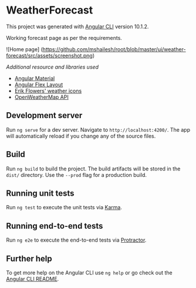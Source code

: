 # WeatherForecast

This project was generated with [Angular CLI](https://github.com/angular/angular-cli) version 10.1.2.

Working forecast page as per the requirements. 

![Home page] (https://github.com/mshailesh/root/blob/master/ui/weather-forecast/src/assets/screenshot.png)

_Additional resource and libraries used_
- [Angular Material](https://material.angular.io)
- [Angular Flex Layout](https://github.com/angular/flex-layout)
- [Erik Flowers' weather icons](https://github.com/erikflowers/weather-icons)
- [OpenWeatherMap API](https://openweathermap.org/api)


## Development server

Run `ng serve` for a dev server. Navigate to `http://localhost:4200/`. The app will automatically reload if you change any of the source files.

## Build

Run `ng build` to build the project. The build artifacts will be stored in the `dist/` directory. Use the `--prod` flag for a production build.

## Running unit tests

Run `ng test` to execute the unit tests via [Karma](https://karma-runner.github.io).

## Running end-to-end tests

Run `ng e2e` to execute the end-to-end tests via [Protractor](http://www.protractortest.org/).

## Further help

To get more help on the Angular CLI use `ng help` or go check out the [Angular CLI README](https://github.com/angular/angular-cli/blob/master/README.md).
